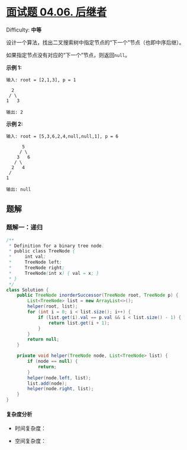# [面试题 04.06\. 后继者](https://leetcode-cn.com/problems/successor-lcci/)

Difficulty: **中等**

设计一个算法，找出二叉搜索树中指定节点的“下一个”节点（也即中序后继）。

如果指定节点没有对应的“下一个”节点，则返回`null`。

**示例 1:**

```
输入: root = [2,1,3], p = 1

  2
 / \
1   3

输出: 2
```

**示例 2:**

```
输入: root = [5,3,6,2,4,null,null,1], p = 6

      5
     / \
    3   6
   / \
  2   4
 /   
1

输出: null
```


## 题解

### 题解一：递归

```java
/**
 * Definition for a binary tree node.
 * public class TreeNode {
 *     int val;
 *     TreeNode left;
 *     TreeNode right;
 *     TreeNode(int x) { val = x; }
 * }
 */
class Solution {
    public TreeNode inorderSuccessor(TreeNode root, TreeNode p) {
        List<TreeNode> list = new ArrayList<>();
        helper(root, list);
        for (int i = 0; i < list.size(); i++) {
            if (list.get(i).val == p.val && i < list.size() - 1) {
                return list.get(i + 1);
            }
        }
        return null;
    }

    private void helper(TreeNode node, List<TreeNode> list) {
        if (node == null) {
            return;
        }
        helper(node.left, list);
        list.add(node);
        helper(node.right, list);
    }
}
```

#### 复杂度分析

- 时间复杂度：

- 空间复杂度：

